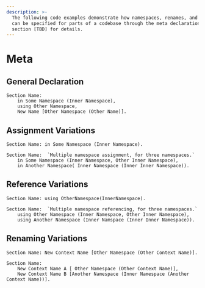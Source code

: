 ```yaml
---
description: >-
  The following code examples demonstrate how namespaces, renames, and constants
  can be specified for parts of a codebase through the meta declaration. See
  section [TBD] for details.
---
```


# Meta

## General Declaration

```
Section Name: 
    in Some Namespace (Inner Namespace),
    using Other Namespace,
    New Name [Other Namespace (Other Name)].
```

## Assignment Variations

```
Section Name: in Some Namespace (Inner Namespace).
```

```
Section Name:  `Multiple namespace assignment, for three namespaces.`
    in Some Namespace (Inner Namespace, Other Inner Namespace),
    in Another Namespace( Inner Namespace (Inner Inner Namespace)).
```

## Reference Variations

```
Section Name: using OtherNamespace(InnerNamespace).
```

```
Section Name:  `Multiple namespace referencing, for three namespaces.`
    using Other Namespace (Inner Namespace, Other Inner Namespace),
    using Another Namespace (Inner Namspace (Inner Inner Namespace)).
```

## Renaming Variations

```
Section Name: New Context Name [Other Namespace (Other Context Name)].
```

```
Section Name: 
    New Context Name A [ Other Namespace (Other Context Name)],
    New Context Name B [Another Namespace (Inner Namespace (Another Context Name))].
```
